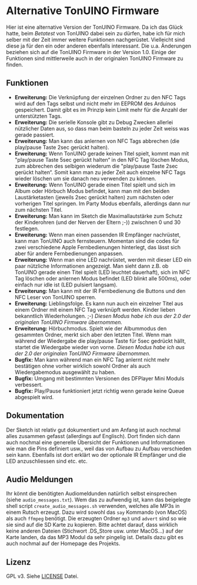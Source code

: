 Alternative TonUINO Firmware
============================

Hier ist eine alternative Version der TonUINO Firmware. Da ich das Glück hatte, beim _Betatest_ von TonUINO dabei sein zu dürfen, habe ich für mich selber mit der Zeit immer weitere Funktionen nachgerüstet. Vielleicht sind diese ja für den ein oder anderen ebenfalls interessant. Die u.a. Änderungen beziehen sich auf die TonUINO Firmware in der Version 1.0. Einige der Funktionen sind mittlerweile auch in der originalen TonUINO Firmware zu finden.

## Funktionen

- **Erweiterung:** Die Verknüpfung der einzelnen Ordner zu den NFC Tags wird auf den Tags selbst und nicht mehr im EEPROM des Arduinos gespeichert. Damit gibt es im Prinzip kein Limit mehr für die Anzahl der unterstützten Tags.
- **Erweiterung:** Die serielle Konsole gibt zu Debug Zwecken allerlei nützlicher Daten aus, so dass man beim basteln zu jeder Zeit weiss was gerade passiert.
- **Erweiterung:** Man kann das anlernen von NFC Tags abbrechen (die play/pause Taste 2sec gerückt halten).
- **Erweiterung:** Wenn TonUINO gerade keinen Titel spielt, kommt man mit "play/pause Taste 5sec gerückt halten“ in den NFC Tag löschen Modus, zum abbrechen des selbigen wiederum die "play/pause Taste 2sec gerückt halten“. Somit kann man zu jeder Zeit auch einzelne NFC Tags wieder löschen um sie danach neu verwenden zu können.
- **Erweiterung:** Wenn TonUINO gerade einen Titel spielt und sich im Album oder Hörbuch Modus befindet, kann man mit den beiden Laustärketasten (jeweils 2sec gerückt halten) zum nächsten oder vorherigen Titel springen. Im Party Modus ebenfalls, allerdings dann nur zum nächsten Titel.
- **Erweiterung:** Man kann im Sketch die Maximallautstärke zum Schutz der Kinderohren (und der Nerven der Eltern ;-)) zwischnen 0 und 30 festlegen.
- **Erweiterung:** Wenn man einen passenden IR Empfänger nachrüstet, kann man TonUINO auch fernsteuern. Momentan sind die codes für zwei verschiedene Apple Fernbedienungen hinterlegt, das lässt sich aber für andere Fernbedienungen anpassen.
- **Erweiterung:** Wenn man eine LED nachrüstet, werden mit dieser LED ein paar nützliche Informationen angezeigt. Man sieht dann z.B. ob TonUINO gerade einen Titel spielt (LED leuchtet dauerhaft), sich im NFC Tag löschen oder anlernen Modus befindet (LED blinkt alle 500ms), oder einfach nur idle ist (LED pulsiert langsam).
- **Erweiterung:** Man kann mit der IR Fernbedienung die Buttons und den NFC Leser von TonUINO sperren.
- **Erweiterung:** Lieblingsfolge. Es kann nun auch ein einzelner Titel aus einem Ordner mit einem NFC Tag verknüpft werden. Kinder lieben bekanntlich Wiederholungen. ;-) _Diesen Modus habe ich aus der 2.0 der originalen TonUINO Firmware übernommen._
- **Erweiterung:** Hörbuchmodus. Spielt wie der Albummodus den gesammten Ordner, merkt sich aber den letzten Titel. Wenn man während der Wiedergabe die play/pause Taste für 5sec gedrückt hällt, startet die Wiedergabe wieder von vorne. _Diesen Modus habe ich aus der 2.0 der originalen TonUINO Firmware übernommen._
- **Bugfix:** Man kann während man ein NFC Tag anlernt nicht mehr bestätigen ohne vorher wirklich sowohl Ordner als auch Wiedergabemodus ausgewählt zu haben.
- **Bugfix:** Umgang mit bestimmten Versionen des DFPlayer Mini Moduls verbessert.
- **Bugfix:** Play/Pause funktioniert jetzt richtig wenn gerade keine Queue abgespielt wird.

## Dokumentation

Der Sketch ist relativ gut dokumentiert und am Anfang ist auch nochmal alles zusammen gefasst (allerdings auf Englisch). Dort finden sich dann auch nochmal eine generelle Übersicht der Funktionen und Informationen wie man die Pins definiert usw., weil das von Aufbau zu Aufbau verschieden sein kann. Ebenfalls ist dort erklärt wo der optionale IR Empfänger und die LED anzuschliessen sind etc. etc.

## Audio Meldungen

Ihr könnt die benötigten Audiomeldunden natürlich selbst einsprechen (siehe `audio_messages.txt`). Wem das zu aufwendig ist, kann das beigelegte shell script `create_audio_messages.sh` verwenden, welches alle MP3s in einem Rutsch erzeugt. Dazu wird sowohl das `say` Kommando (von MacOS) als auch `ffmpeg` benötigt. Die erzeugten Ordner `mp3` und `advert` sind so wie sie sind auf die SD Karte zu kopieren. Bitte achtet darauf, dass wirklich keine anderen Dateien (Stichwort .DS_Store usw. unter MacOS...) auf der Karte landen, da das MP3 Modul da sehr pingelig ist. Details dazu gibt es auch nochmal auf der Homepage des Projekts.

## Lizenz

GPL v3. Siehe [LICENSE](https://github.com/seisfeld/TonUINO/blob/master/LICENSE) Datei.
